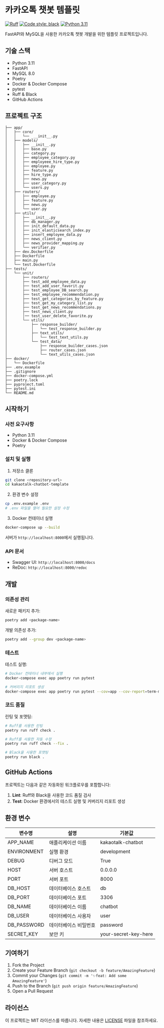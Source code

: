 # 카카오톡 챗봇 템플릿

[![Ruff](https://img.shields.io/endpoint?url=https://raw.githubusercontent.com/astral-sh/ruff/main/assets/badge/v2.json)](https://github.com/astral-sh/ruff)
[![Code style: black](https://img.shields.io/badge/code%20style-black-000000.svg)](https://github.com/psf/black)
[![Python 3.11](https://img.shields.io/badge/python-3.11-blue.svg)](https://www.python.org/downloads/release/python-3110/)

FastAPI와 MySQL을 사용한 카카오톡 챗봇 개발을 위한 템플릿 프로젝트입니다.

## 기술 스택

- Python 3.11
- FastAPI
- MySQL 8.0
- Poetry
- Docker & Docker Compose
- pytest
- Ruff & Black
- GitHub Actions

## 프로젝트 구조

```
├── app/
│   ├── core/
│   │   └──  __init__.py
│   ├── models/
│   │   ├── __init__.py
│   │   ├── base.py
│   │   ├── category.py
│   │   ├── employee_category.py
│   │   ├── employeee_hire_type.py
│   │   ├── employee.py
│   │   ├── feature.py
│   │   ├── hire_type.py
│   │   ├── news.py
│   │   ├── user_category.py
│   │   └── users.py
│   ├── routers/
│   │   ├── employee.py
│   │   ├── feature.py
│   │   ├── news.py
│   │   └── user.py
│   ├── utils/
│   │   ├── __init__.py
│   │   ├── db_manager.py
│   │   ├── init_default_data.py
│   │   ├── init_elasticsearch_index.py
│   │   ├── insert_employee_data.py
│   │   ├── news_client.py
│   │   ├── news_provider_mapping.py
│   │   └── verifier.py
│   ├── dev.Dockerfile
│   ├── Dockerfile
│   ├── main.py
│   └── test.Dockerfile
├── tests/
│   └── unit/
│       ├── routers/
│       ├── test_add_employee_data.py
│       ├── test_add_user_favorit.py
│       ├── test_employee_DB_search.py
│       ├── test_employee_recommendation.py
│       ├── test_get_categories_by_feature.py
│       ├── test_get_my_category_list.py
│       ├── test_get_news_recommendations.py
│       ├── test_news_client.py
│       │── test_user_delete_favorite.py
│       └── utils/
│           ├── response_builder/
│           │   └── test_response_builder.py
│           ├── text_utils/
│           │   └── test_text_utils.py
│           └── test_data/
│               ├── response_builder_cases.json
│               ├── router_cases.json
│               └── text_utils_cases.json
├── docker/
│   └── Dockerfile
├── .env.example
├── .gitignore
├── docker-compose.yml
├── poetry.lock
├── pyproject.toml
├── pytest.ini
└── README.md
```

## 시작하기

### 사전 요구사항

- Python 3.11
- Docker & Docker Compose
- Poetry

### 설치 및 실행

1. 저장소 클론

```bash
git clone <repository-url>
cd kakaotalk-chatbot-template
```

2. 환경 변수 설정

```bash
cp .env.example .env
# .env 파일을 열어 필요한 설정 수정
```

3. Docker 컨테이너 실행

```bash
docker-compose up --build
```

서버가 `http://localhost:8000`에서 실행됩니다.

### API 문서

- Swagger UI: `http://localhost:8000/docs`
- ReDoc: `http://localhost:8000/redoc`

## 개발

### 의존성 관리

새로운 패키지 추가:

```bash
poetry add <package-name>
```

개발 의존성 추가:

```bash
poetry add --group dev <package-name>
```

### 테스트

테스트 실행:

```bash
# Docker 컨테이너 내부에서 실행
docker-compose exec app poetry run pytest

# 커버리지 리포트 생성
docker-compose exec app poetry run pytest --cov=app --cov-report=term-missing
```

### 코드 품질

린팅 및 포맷팅:

```bash
# Ruff를 사용한 린팅
poetry run ruff check .

# Ruff를 사용한 자동 수정
poetry run ruff check --fix .

# Black을 사용한 포맷팅
poetry run black .
```

## GitHub Actions

프로젝트는 다음과 같은 자동화된 워크플로우를 포함합니다:

1. **Lint**: Ruff와 Black을 사용한 코드 품질 검사
2. **Test**: Docker 환경에서의 테스트 실행 및 커버리지 리포트 생성

## 환경 변수

| 변수명      | 설명                  | 기본값               |
| ----------- | --------------------- | -------------------- |
| APP_NAME    | 애플리케이션 이름     | kakaotalk-chatbot    |
| ENVIRONMENT | 실행 환경             | development          |
| DEBUG       | 디버그 모드           | True                 |
| HOST        | 서버 호스트           | 0.0.0.0              |
| PORT        | 서버 포트             | 8000                 |
| DB_HOST     | 데이터베이스 호스트   | db                   |
| DB_PORT     | 데이터베이스 포트     | 3306                 |
| DB_NAME     | 데이터베이스 이름     | chatbot              |
| DB_USER     | 데이터베이스 사용자   | user                 |
| DB_PASSWORD | 데이터베이스 비밀번호 | password             |
| SECRET_KEY  | 보안 키               | your-secret-key-here |

## 기여하기

1. Fork the Project
2. Create your Feature Branch (`git checkout -b feature/AmazingFeature`)
3. Commit your Changes (`git commit -m '✨feat: Add some AmazingFeature'`)
4. Push to the Branch (`git push origin feature/AmazingFeature`)
5. Open a Pull Request

## 라이선스

이 프로젝트는 MIT 라이선스를 따릅니다. 자세한 내용은 [LICENSE](LICENSE) 파일을 참조하세요.

